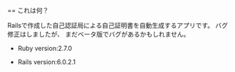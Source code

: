 == これは何？

Railsで作成した自己認証局による自己証明書を自動生成するアプリです。
バグ修正はしましたが、
まだベータ版でバグがあるかもしれません。

* Ruby version:2.7.0

* Rails version:6.0.2.1

